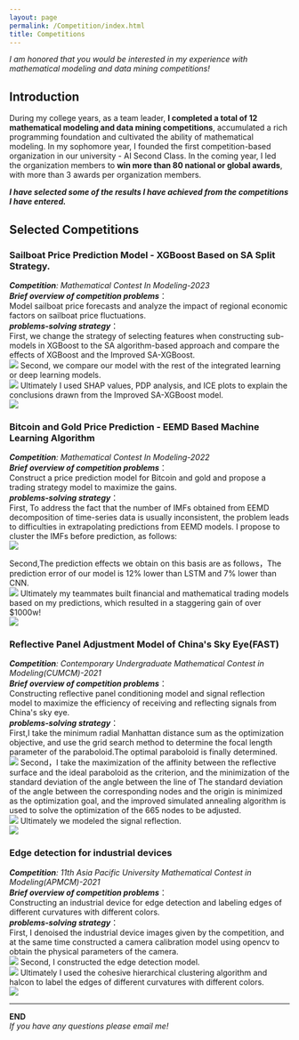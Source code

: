 ```yaml
---
layout: page
permalink: /Competition/index.html
title: Competitions
---
```

*I am honored that you would be interested in my experience with mathematical modeling and data mining competitions!*<br>
## Introduction
   During my college years, as a team leader, **I completed a total of 12 mathematical modeling and data mining competitions**, accumulated a rich programming foundation and cultivated the ability of mathematical modeling. In my sophomore year, I founded the first competition-based organization in our university - AI Second Class. In the coming year, I led the organization members to **win more than 80 national or global awards**, with more than 3 awards per organization members.

***I have selected some of the results I have achieved from the competitions I have entered.***

## Selected Competitions

### Sailboat Price Prediction Model - XGBoost Based on SA Split Strategy.
***Competition**: Mathematical Contest In Modeling-2023*<br>
***Brief overview of competition problems***：<br>
Model sailboat price forecasts and analyze the impact of regional economic factors on sailboat price fluctuations.<br>
***problems-solving strategy***：<br>
First, we change the strategy of selecting features when constructing sub-models in XGBoost to the SA algorithm-based approach and compare the effects of XGBoost and the Improved SA-XGBoost.<br>
<img src="/images/FIG_MCM2-1.png">
Second, we compare our model with the rest of the integrated learning or deep learning models.<br>
<img src="/images/FIG_MCM2-2.png">
Ultimately I used SHAP values, PDP analysis, and ICE plots to explain the conclusions drawn from the Improved SA-XGBoost model. <br>
<img src="/images/FIG_MCM2-3.png">

### Bitcoin and Gold Price Prediction - EEMD Based Machine Learning Algorithm
***Competition**: Mathematical Contest In Modeling-2022*<br>
***Brief overview of competition problems***：<br>
Construct a price prediction model for Bitcoin and gold and propose a trading strategy model to maximize the gains.<br>
***problems-solving strategy***：<br>
First, To address the fact that the number of IMFs obtained from EEMD decomposition of time-series data is usually inconsistent, the problem leads to difficulties in extrapolating predictions from EEMD models. I propose to cluster the IMFs before prediction, as follows:<br>
<img src="/images/FIG_MCM1-flowchat&decomposition.png">

Second,The prediction effects we obtain on this basis are as follows，The prediction error of our model is 12% lower than LSTM and 7% lower than CNN.<br>
<img src="/images/FIG_MCM1-p1p2.png">
Ultimately my teammates built financial and mathematical trading models based on my predictions, which resulted in a staggering gain of over $1000w!<br>
<img src="/images/FIG_MCMC1-Opt_functions.png">

### Reflective Panel Adjustment Model of China's Sky Eye(FAST)
***Competition**: Contemporary Undergraduate Mathematical Contest in Modeling(CUMCM)-2021*<br>
***Brief overview of competition problems***：<br>
Constructing reflective panel conditioning model and signal reflection model to maximize the efficiency of receiving and reflecting signals from China's sky eye.<br>
***problems-solving strategy***：<br>
First,I take the minimum radial Manhattan distance sum as the optimization objective, and use the grid search method to determine the focal length parameter of the paraboloid.The optimal paraboloid is finally determined.<br>
<img src="/images/FIG_CUMCM-FIG1_Fumula.png">
Second，I take the maximization of the affinity between the reflective surface and the ideal paraboloid as the criterion, and the minimization of the standard deviation of the angle between the line of The standard deviation of the angle between the corresponding nodes and the origin is minimized as the optimization goal, and the improved simulated annealing algorithm is used to solve the optimization of the 665 nodes to be adjusted. <br>
<img src="/images/FIG_CUMCM-FIG2.png">
Ultimately we modeled the signal reflection.<br>
<img src="/images/FIG_CUMCM-FIG3.png">

### Edge detection for industrial devices<br>
***Competition**: 11th Asia Pacific University Mathematical Contest in Modeling(APMCM)-2021*<br>
***Brief overview of competition problems***：<br>
Constructing an industrial device for edge detection and labeling edges of different curvatures with different colors.<br>
***problems-solving strategy***：<br>
First, I denoised the industrial device images given by the competition, and at the same time constructed a camera calibration model using opencv to obtain the physical parameters of the camera.<br>
<img src="/images/FIG_APMCM-FIG1_denoise_biaoding.png">
Second, I constructed the edge detection model.<br>
<img src="/images/FIG_APMCM-FIG2.png">
Ultimately I used the cohesive hierarchical clustering algorithm and halcon to label the edges of different curvatures with different colors.<br>
<img src="/images/FIG_APMCM-FIG3.png">

---
**END**<br>
*If you have any questions please email me!*


